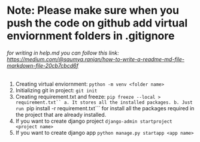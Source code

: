 # Note: Please make sure when you push the code on github add virtual enviornment folders in .gitignore

###### for writing in help.md you can follow this link: https://medium.com/@saumya.ranjan/how-to-write-a-readme-md-file-markdown-file-20cb7cbcd6f

1. Creating virtual enviornment:   ```python -m venv <folder name>```
2. Initializing git in project:    ```git init```
3. Creating requirement.txt and freeze:   ```pip freeze --local > requirement.txt``
   a. It stores all the installed packages.
   b. Just run ```pip install -r requirement.txt``` for install all the packages required in the project
      that are already installed.
4. If you want to create django project ```django-admin startproject <project name>``` 
5. If you want to create django app ```python manage.py startapp <app name>```
